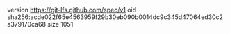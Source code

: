 version https://git-lfs.github.com/spec/v1
oid sha256:acde022f65e4563959f29b30eb090b0014dc9c345d47064ed30c2a379170ca68
size 1051
